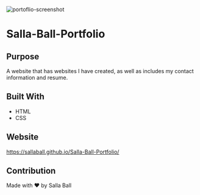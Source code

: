 ![portoflio-screenshot](https://user-images.githubusercontent.com/104656042/172979076-c35dbf17-49a9-4055-9e4d-24e167f5bcac.png)

# Salla-Ball-Portfolio

## Purpose
A website that has websites I have created, as well as includes my contact information and resume.

## Built With
* HTML
* CSS

## Website
https://sallaball.github.io/Salla-Ball-Portfolio/

## Contribution
Made with ❤️ by Salla Ball
